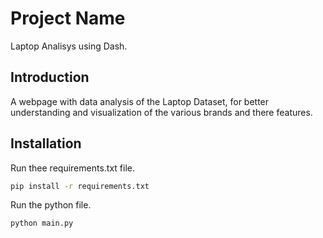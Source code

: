 # Project Name

Laptop Analisys using Dash.



## Introduction


A webpage with data analysis of the Laptop Dataset, for better understanding and visualization of the various brands and there features.

## Installation

Run thee requirements.txt file.
```bash
pip install -r requirements.txt
```

Run the python file.
```bash
python main.py
```

